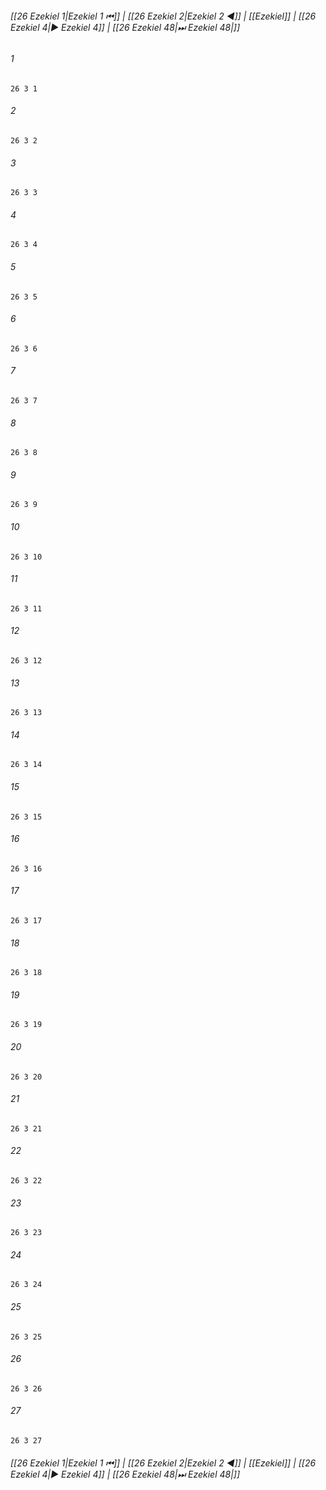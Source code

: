 
###### [[26 Ezekiel 1|Ezekiel 1 ⏮]] | [[26 Ezekiel 2|Ezekiel 2 ◀]] | [[Ezekiel]] | [[26 Ezekiel 4|▶ Ezekiel 4]] | [[26 Ezekiel 48|⏭ Ezekiel 48|]]

###### 1
``` verse
26 3 1 
```
###### 2
``` verse
26 3 2 
```
###### 3
``` verse
26 3 3 
```
###### 4
``` verse
26 3 4 
```
###### 5
``` verse
26 3 5 
```
###### 6
``` verse
26 3 6 
```
###### 7
``` verse
26 3 7 
```
###### 8
``` verse
26 3 8 
```
###### 9
``` verse
26 3 9 
```
###### 10
``` verse
26 3 10 
```
###### 11
``` verse
26 3 11 
```
###### 12
``` verse
26 3 12 
```
###### 13
``` verse
26 3 13 
```
###### 14
``` verse
26 3 14 
```
###### 15
``` verse
26 3 15 
```
###### 16
``` verse
26 3 16 
```
###### 17
``` verse
26 3 17 
```
###### 18
``` verse
26 3 18 
```
###### 19
``` verse
26 3 19 
```
###### 20
``` verse
26 3 20 
```
###### 21
``` verse
26 3 21 
```
###### 22
``` verse
26 3 22 
```
###### 23
``` verse
26 3 23 
```
###### 24
``` verse
26 3 24 
```
###### 25
``` verse
26 3 25 
```
###### 26
``` verse
26 3 26 
```
###### 27
``` verse
26 3 27 
```

###### [[26 Ezekiel 1|Ezekiel 1 ⏮]] | [[26 Ezekiel 2|Ezekiel 2 ◀]] | [[Ezekiel]] | [[26 Ezekiel 4|▶ Ezekiel 4]] | [[26 Ezekiel 48|⏭ Ezekiel 48|]]

